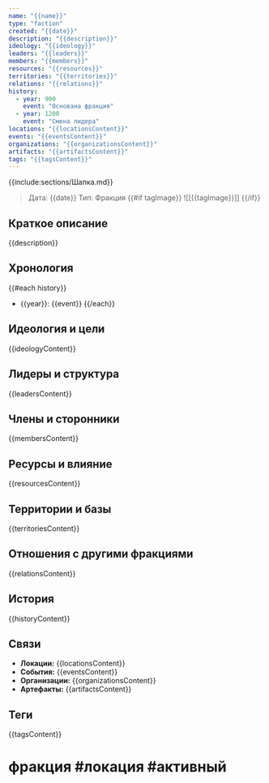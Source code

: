 ```yaml
---
name: "{{name}}"
type: "faction"
created: "{{date}}"
description: "{{description}}"
ideology: "{{ideology}}"
leaders: "{{leaders}}"
members: "{{members}}"
resources: "{{resources}}"
territories: "{{territories}}"
relations: "{{relations}}"
history:
  - year: 900
    event: "Основана фракция"
  - year: 1200
    event: "Смена лидера"
locations: "{{locationsContent}}"
events: "{{eventsContent}}"
organizations: "{{organizationsContent}}"
artifacts: "{{artifactsContent}}"
tags: "{{tagsContent}}"
---
```


{{include:sections/Шапка.md}}

> Дата: {{date}}
> Тип: Фракция
{{#if tagImage}}
![[{{tagImage}}]]
{{/if}}

## Краткое описание

{{description}}

## Хронология

{{#each history}}

- {{year}}: {{event}}
{{/each}}

## Идеология и цели

{{ideologyContent}}

## Лидеры и структура

{{leadersContent}}

## Члены и сторонники

{{membersContent}}

## Ресурсы и влияние
<!-- Что сюда писать: экономические ресурсы (деньги, торговые пути), политическое влияние (связи с властью), военная сила, магические артефакты, информационные сети, контроль над территориями -->
{{resourcesContent}}

## Территории и базы
<!-- Что сюда писать: основные места деятельности, штаб-квартиры, тайные убежища, контролируемые районы, торговые посты, военные базы -->
{{territoriesContent}}

## Отношения с другими фракциями

{{relationsContent}}

## История

{{historyContent}}

## Связи

- **Локации:** {{locationsContent}}
- **События:** {{eventsContent}}
- **Организации:** {{organizationsContent}}
- **Артефакты:** {{artifactsContent}}

## Теги

{{tagsContent}}

# фракция #локация #активный
